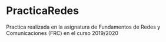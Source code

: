 # PracticaRedes
Practica realizada en la asignatura de Fundamentos de Redes y Comunicaciones (FRC) en el curso 2019/2020
